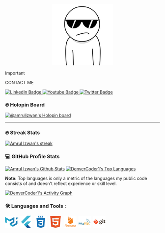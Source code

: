 
<div id="header" align="center">
  <img src="Dtf.gif" width="200"/>
</div>

> [!IMPORTANT]
> CONTACT ME

<div id="badges">
  <a href="https://www.linkedin.com/in/amrul-izwan-41837a1b1">
    <img src="https://img.shields.io/badge/LinkedIn-blue?style=for-the-badge&logo=linkedin&logoColor=white" alt="LinkedIn Badge"/>
  </a>
  <a href="https://instagram.com/amrulizwan">
    <img src="https://img.shields.io/badge/Instagram-E4405F?style=for-the-badge&logo=instagram&logoColor=white" alt="Youtube Badge"/>
  </a>
  <a href="https://twitter.com/amrul_izwan">
    <img src="https://img.shields.io/badge/Twitter-blue?style=for-the-badge&logo=twitter&logoColor=white" alt="Twitter Badge"/>
  </a>
</div>

<h3>🔥 Holopin Board</h3>

[![@amrulizwan's Holopin board](https://holopin.me/amrulizwan)](https://holopin.io/@amrulizwan)

---

  <h3>🔥 Streak Stats</h3>

  <p>
    <a href="https://github.com/amrulizwan">
      <img alt="Amrul Izwan's streak" src="https://streak-stats.demolab.com/?user=amrulizwan&theme=monokai-metallian&hide_border=true"/>
    </a>
  </p>

  <h3>💻 GitHub Profile Stats</h3>


  <a href="https://github.com/amrulizwan"><img alt="Amrul Izwan's Github Stats" src="https://denvercoder1-github-readme-stats.vercel.app/api/?username=amrulizwan&show_icons=true&include_all_commits=true&count_private=true&theme=react&hide_border=true&bg_color=1F222E&title_color=F85D7F&icon_color=F8D866" height="192px"/></a>
  <a href="https://github.com/amrulziwan"><img alt="DenverCoder1's Top Languages" src="https://denvercoder1-github-readme-stats.vercel.app/api/top-langs/?username=amrulizwan&langs_count=8&layout=compact&theme=react&hide_border=true&bg_color=1F222E&title_color=F85D7F&icon_color=F8D866&hide=Jupyter%20Notebook,Roff" height="192px"/></a>
  <br/>

  <b>Note:</b> Top languages is only a metric of the languages my public code consists of and doesn't reflect experience or skill level.
  
  <!-- https://github.com/ashutosh00710/github-readme-activity-graph -->

  <a href="https://github.com/amrulizwan"><img alt="DenverCoder1's Activity Graph" src="https://github-readme-activity-graph.vercel.app/graph/?username=amrulizwan&bg_color=1F222E&color=F8D866&line=F85D7F&point=FFFFFF&hide_border=true" /></a>

### :hammer_and_wrench: Languages and Tools :

<div>
  <img src="https://github.com/devicons/devicon/blob/master/icons/materialui/materialui-original.svg" title="Material UI" alt="Material UI" width="40" height="40"/>&nbsp;
  <img src="https://github.com/devicons/devicon/blob/master/icons/flutter/flutter-original.svg" title="Flutter" alt="Flutter" width="40" height="40"/>&nbsp;
  <img src="https://github.com/devicons/devicon/blob/master/icons/css3/css3-plain-wordmark.svg"  title="CSS3" alt="CSS" width="40" height="40"/>&nbsp;
  <img src="https://github.com/devicons/devicon/blob/master/icons/html5/html5-original.svg" title="HTML5" alt="HTML" width="40" height="40"/>&nbsp;
  <img src="https://github.com/devicons/devicon/blob/master/icons/firebase/firebase-plain-wordmark.svg" title="Firebase" alt="Firebase" width="40" height="40"/>&nbsp;
  <img src="https://github.com/devicons/devicon/blob/master/icons/mysql/mysql-original-wordmark.svg" title="MySQL"  alt="MySQL" width="40" height="40"/>&nbsp;
  <img src="https://github.com/devicons/devicon/blob/master/icons/git/git-original-wordmark.svg" title="Git" **alt="Git" width="40" height="40"/>
</div>

